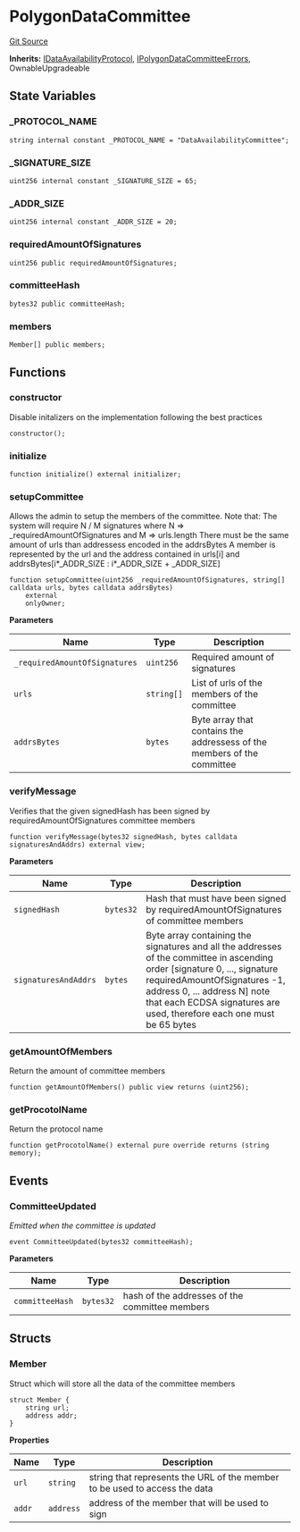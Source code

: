 # PolygonDataCommittee
[Git Source](https://github.com/agglayer/agglayer-contracts/blob/a8bf2955890e7123a84542ced57636d763299651/contracts/v2/consensus/validium/PolygonDataCommittee.sol)

**Inherits:**
[IDataAvailabilityProtocol](/contracts/v2/interfaces/IDataAvailabilityProtocol.sol/interface.IDataAvailabilityProtocol.md), [IPolygonDataCommitteeErrors](/contracts/v2/interfaces/IPolygonDataCommitteeErrors.sol/interface.IPolygonDataCommitteeErrors.md), OwnableUpgradeable


## State Variables
### _PROTOCOL_NAME

```solidity
string internal constant _PROTOCOL_NAME = "DataAvailabilityCommittee";
```


### _SIGNATURE_SIZE

```solidity
uint256 internal constant _SIGNATURE_SIZE = 65;
```


### _ADDR_SIZE

```solidity
uint256 internal constant _ADDR_SIZE = 20;
```


### requiredAmountOfSignatures

```solidity
uint256 public requiredAmountOfSignatures;
```


### committeeHash

```solidity
bytes32 public committeeHash;
```


### members

```solidity
Member[] public members;
```


## Functions
### constructor

Disable initalizers on the implementation following the best practices


```solidity
constructor();
```

### initialize


```solidity
function initialize() external initializer;
```

### setupCommittee

Allows the admin to setup the members of the committee. Note that:
The system will require N / M signatures where N => _requiredAmountOfSignatures and M => urls.length
There must be the same amount of urls than addressess encoded in the addrsBytes
A member is represented by the url and the address contained in urls[i] and addrsBytes[i*_ADDR_SIZE : i*_ADDR_SIZE + _ADDR_SIZE]


```solidity
function setupCommittee(uint256 _requiredAmountOfSignatures, string[] calldata urls, bytes calldata addrsBytes)
    external
    onlyOwner;
```
**Parameters**

|Name|Type|Description|
|----|----|-----------|
|`_requiredAmountOfSignatures`|`uint256`|Required amount of signatures|
|`urls`|`string[]`|List of urls of the members of the committee|
|`addrsBytes`|`bytes`|Byte array that contains the addressess of the members of the committee|


### verifyMessage

Verifies that the given signedHash has been signed by requiredAmountOfSignatures committee members


```solidity
function verifyMessage(bytes32 signedHash, bytes calldata signaturesAndAddrs) external view;
```
**Parameters**

|Name|Type|Description|
|----|----|-----------|
|`signedHash`|`bytes32`|Hash that must have been signed by requiredAmountOfSignatures of committee members|
|`signaturesAndAddrs`|`bytes`|Byte array containing the signatures and all the addresses of the committee in ascending order [signature 0, ..., signature requiredAmountOfSignatures -1, address 0, ... address N] note that each ECDSA signatures are used, therefore each one must be 65 bytes|


### getAmountOfMembers

Return the amount of committee members


```solidity
function getAmountOfMembers() public view returns (uint256);
```

### getProcotolName

Return the protocol name


```solidity
function getProcotolName() external pure override returns (string memory);
```

## Events
### CommitteeUpdated
*Emitted when the committee is updated*


```solidity
event CommitteeUpdated(bytes32 committeeHash);
```

**Parameters**

|Name|Type|Description|
|----|----|-----------|
|`committeeHash`|`bytes32`|hash of the addresses of the committee members|

## Structs
### Member
Struct which will store all the data of the committee members


```solidity
struct Member {
    string url;
    address addr;
}
```

**Properties**

|Name|Type|Description|
|----|----|-----------|
|`url`|`string`|string that represents the URL of the member to be used to access the data|
|`addr`|`address`|address of the member that will be used to sign|

